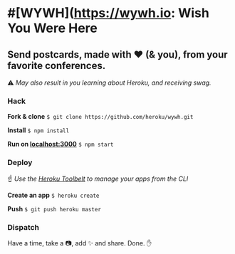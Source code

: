 # #[WYWH](https://wywh.io: Wish You Were Here


## Send postcards, made with :heart: (& you), from your favorite conferences.

:warning:  _May also result in you learning about Heroku, and receiving swag._


### Hack

**Fork & clone** `$ git clone https://github.com/heroku/wywh.git`

**Install** `$ npm install`

**Run on [localhost:3000](localhost:3000)** `$ npm start`


### Deploy

:point_up: _Use the [Heroku Toolbelt](https://toolbelt.heroku.com) to manage your apps from the CLI_

**Create an app** `$ heroku create`

**Push** `$ git push heroku master`


### Dispatch

Have a time, take a :camera:, add :sparkles: and share. Done. :raised_hand:

